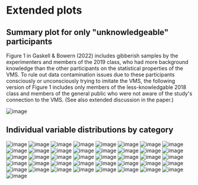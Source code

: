 # Extended plots

## Summary plot for only "unknowledgeable" participants

Figure 1 in Gaskell & Bowern (2022) includes gibberish samples by the
experimenters and members of the 2019 class, who had more background knowledge
than the other participants on the statistical properties of the VMS. To rule
out data contamination issues due to these participants consciously or
unconsciously trying to imitate the VMS, the following version of Figure 1
includes only members of the less-knowledgable 2018 class and members of the
general public who were not aware of the study's connection to the VMS. (See
also extended discussion in the paper.)

![image](ranges_unknowledgeable.svg)

## Individual variable distributions by category

![image](var_charbias_mean.svg)
![image](var_charbias_skew.svg)
![image](var_charbias_std.svg)
![image](var_charbias_words_mean.svg)
![image](var_charbias_words_skew.svg)
![image](var_charbias_words_std.svg)
![image](var_chardist_max.svg)
![image](var_chardist_shape.svg)
![image](var_compression.svg)
![image](var_entropy.svg)
![image](var_flipped_pairs.svg)
![image](var_ngramdist_max.svg)
![image](var_ngramdist_shape.svg)
![image](var_repeated_chars.svg)
![image](var_repeated_words.svg)
![image](var_tripled_chars.svg)
![image](var_tripled_words.svg)
![image](var_unique_chars.svg)
![image](var_unique_ngrams.svg)
![image](var_unique_words.svg)
![image](var_wordbias_lines_mean.svg)
![image](var_wordbias_lines_skew.svg)
![image](var_wordbias_lines_std.svg)
![image](var_wordbias_mean.svg)
![image](var_wordbias_skew.svg)
![image](var_wordbias_std.svg)
![image](var_wordchange_mean.svg)
![image](var_wordchange_skew.svg)
![image](var_wordchange_std.svg)
![image](var_worddist_max.svg)
![image](var_worddist_shape.svg)
![image](var_wordlen_autocorr.svg)
![image](var_wordlen_mean.svg)
![image](var_wordlen_skew.svg)
![image](var_wordlen_std.svg)
![image](var_wordlen_unique_mean.svg)
![image](var_wordlen_unique_skew.svg)
![image](var_wordlen_unique_std.svg)
![image](var_wordunique_mean.svg)
![image](var_wordunique_skew.svg)
![image](var_wordunique_std.svg)
